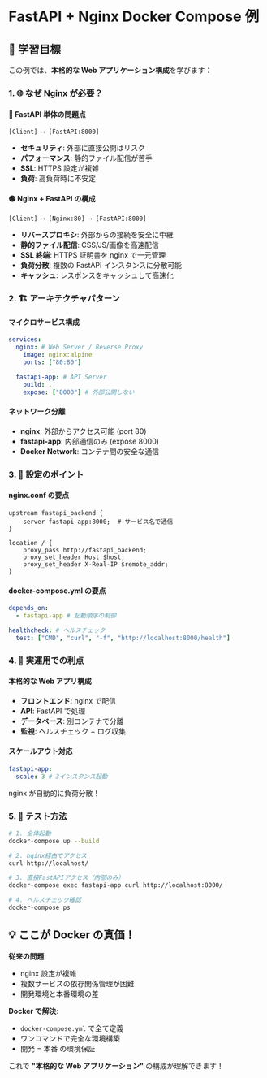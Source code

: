 # FastAPI + Nginx Docker Compose 例

## 🎯 学習目標

この例では、**本格的な Web アプリケーション構成**を学びます：

### 1. 🌐 なぜ Nginx が必要？

#### 🔴 FastAPI 単体の問題点

```
[Client] → [FastAPI:8000]
```

- **セキュリティ**: 外部に直接公開はリスク
- **パフォーマンス**: 静的ファイル配信が苦手
- **SSL**: HTTPS 設定が複雑
- **負荷**: 高負荷時に不安定

#### 🟢 Nginx + FastAPI の構成

```
[Client] → [Nginx:80] → [FastAPI:8000]
```

- **リバースプロキシ**: 外部からの接続を安全に中継
- **静的ファイル配信**: CSS/JS/画像を高速配信
- **SSL 終端**: HTTPS 証明書を nginx で一元管理
- **負荷分散**: 複数の FastAPI インスタンスに分散可能
- **キャッシュ**: レスポンスをキャッシュして高速化

### 2. 🏗️ アーキテクチャパターン

#### マイクロサービス構成

```yaml
services:
  nginx: # Web Server / Reverse Proxy
    image: nginx:alpine
    ports: ["80:80"]

  fastapi-app: # API Server
    build: .
    expose: ["8000"] # 外部公開しない
```

#### ネットワーク分離

- **nginx**: 外部からアクセス可能 (port 80)
- **fastapi-app**: 内部通信のみ (expose 8000)
- **Docker Network**: コンテナ間の安全な通信

### 3. 🔧 設定のポイント

#### nginx.conf の要点

```nginx
upstream fastapi_backend {
    server fastapi-app:8000;  # サービス名で通信
}

location / {
    proxy_pass http://fastapi_backend;
    proxy_set_header Host $host;
    proxy_set_header X-Real-IP $remote_addr;
}
```

#### docker-compose.yml の要点

```yaml
depends_on:
  - fastapi-app # 起動順序の制御

healthcheck: # ヘルスチェック
  test: ["CMD", "curl", "-f", "http://localhost:8000/health"]
```

### 4. 🚀 実運用での利点

#### 本格的な Web アプリ構成

- **フロントエンド**: nginx で配信
- **API**: FastAPI で処理
- **データベース**: 別コンテナで分離
- **監視**: ヘルスチェック + ログ収集

#### スケールアウト対応

```yaml
fastapi-app:
  scale: 3 # 3インスタンス起動
```

nginx が自動的に負荷分散！

### 5. 🧪 テスト方法

```bash
# 1. 全体起動
docker-compose up --build

# 2. nginx経由でアクセス
curl http://localhost/

# 3. 直接FastAPIアクセス（内部のみ）
docker-compose exec fastapi-app curl http://localhost:8000/

# 4. ヘルスチェック確認
docker-compose ps
```

## 💡 ここが Docker の真価！

**従来の問題**:

- nginx 設定が複雑
- 複数サービスの依存関係管理が困難
- 開発環境と本番環境の差

**Docker で解決**:

- `docker-compose.yml` で全て定義
- ワンコマンドで完全な環境構築
- 開発 = 本番 の環境保証

これで **"本格的な Web アプリケーション"** の構成が理解できます！
